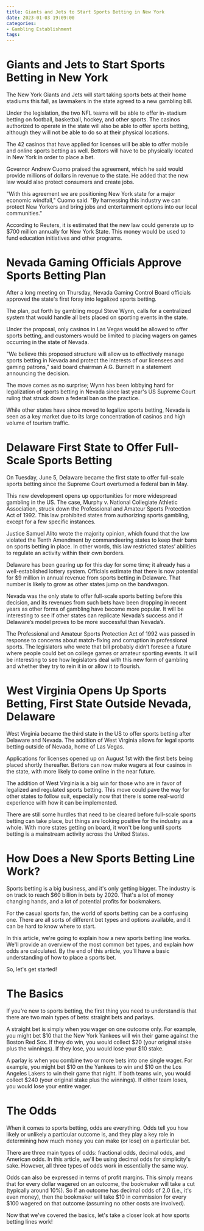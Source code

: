```yaml
---
title: Giants and Jets to Start Sports Betting in New York
date: 2023-01-03 19:09:00
categories:
- Gambling Establishment
tags:
---
```



#  Giants and Jets to Start Sports Betting in New York

The New York Giants and Jets will start taking sports bets at their home stadiums this fall, as lawmakers in the state agreed to a new gambling bill.

Under the legislation, the two NFL teams will be able to offer in-stadium betting on football, basketball, hockey, and other sports. The casinos authorized to operate in the state will also be able to offer sports betting, although they will not be able to do so at their physical locations.

The 42 casinos that have applied for licenses will be able to offer mobile and online sports betting as well. Bettors will have to be physically located in New York in order to place a bet.

Governor Andrew Cuomo praised the agreement, which he said would provide millions of dollars in revenue to the state. He added that the new law would also protect consumers and create jobs.

"With this agreement we are positioning New York state for a major economic windfall," Cuomo said. "By harnessing this industry we can protect New Yorkers and bring jobs and entertainment options into our local communities."

According to Reuters, it is estimated that the new law could generate up to $700 million annually for New York State. This money would be used to fund education initiatives and other programs.

#  Nevada Gaming Officials Approve Sports Betting Plan

After a long meeting on Thursday, Nevada Gaming Control Board officials approved the state's first foray into legalized sports betting.

The plan, put forth by gambling mogul Steve Wynn, calls for a centralized system that would handle all bets placed on sporting events in the state.

Under the proposal, only casinos in Las Vegas would be allowed to offer sports betting, and customers would be limited to placing wagers on games occurring in the state of Nevada.

"We believe this proposed structure will allow us to effectively manage sports betting in Nevada and protect the interests of our licensees and gaming patrons," said board chairman A.G. Burnett in a statement announcing the decision.

The move comes as no surprise; Wynn has been lobbying hard for legalization of sports betting in Nevada since last year's US Supreme Court ruling that struck down a federal ban on the practice.

While other states have since moved to legalize sports betting, Nevada is seen as a key market due to its large concentration of casinos and high volume of tourism traffic.

#  Delaware First State to Offer Full-Scale Sports Betting 

On Tuesday, June 5, Delaware became the first state to offer full-scale sports betting since the Supreme Court overturned a federal ban in May. 

This new development opens up opportunities for more widespread gambling in the US. The case, Murphy v. National Collegiate Athletic Association, struck down the Professional and Amateur Sports Protection Act of 1992. This law prohibited states from authorizing sports gambling, except for a few specific instances. 

Justice Samuel Alito wrote the majority opinion, which found that the law violated the Tenth Amendment by commandeering states to keep their bans on sports betting in place. In other words, this law restricted states’ abilities to regulate an activity within their own borders. 

Delaware has been gearing up for this day for some time; it already has a well-established lottery system. Officials estimate that there is now potential for $9 million in annual revenue from sports betting in Delaware. That number is likely to grow as other states jump on the bandwagon. 

Nevada was the only state to offer full-scale sports betting before this decision, and its revenues from such bets have been dropping in recent years as other forms of gambling have become more popular. It will be interesting to see if other states can replicate Nevada’s success and if Delaware’s model proves to be more successful than Nevada’s. 

The Professional and Amateur Sports Protection Act of 1992 was passed in response to concerns about match-fixing and corruption in professional sports. The legislators who wrote that bill probably didn’t foresee a future where people could bet on college games or amateur sporting events. It will be interesting to see how legislators deal with this new form of gambling and whether they try to rein it in or allow it to flourish.

#  West Virginia Opens Up Sports Betting, First State Outside Nevada, Delaware

West Virginia became the third state in the US to offer sports betting after Delaware and Nevada. The addition of West Virginia allows for legal sports betting outside of Nevada, home of Las Vegas.

Applications for licenses opened up on August 1st with the first bets being placed shortly thereafter. Bettors can now make wagers at four casinos in the state, with more likely to come online in the near future.

The addition of West Virginia is a big win for those who are in favor of legalized and regulated sports betting. This move could pave the way for other states to follow suit, especially now that there is some real-world experience with how it can be implemented.

There are still some hurdles that need to be cleared before full-scale sports betting can take place, but things are looking positive for the industry as a whole. With more states getting on board, it won't be long until sports betting is a mainstream activity across the United States.

#  How Does a New Sports Betting Line Work?

Sports betting is a big business, and it's only getting bigger. The industry is on track to reach $60 billion in bets by 2020. That's a lot of money changing hands, and a lot of potential profits for bookmakers.

For the casual sports fan, the world of sports betting can be a confusing one. There are all sorts of different bet types and options available, and it can be hard to know where to start.

In this article, we're going to explain how a new sports betting line works. We'll provide an overview of the most common bet types, and explain how odds are calculated. By the end of this article, you'll have a basic understanding of how to place a sports bet.

So, let's get started!

# The Basics

If you're new to sports betting, the first thing you need to understand is that there are two main types of bets: straight bets and parlays.

A straight bet is simply when you wager on one outcome only. For example, you might bet $10 that the New York Yankees will win their game against the Boston Red Sox. If they do win, you would collect $20 (your original stake plus the winnings). If they lose, you would lose your $10 stake.

A parlay is when you combine two or more bets into one single wager. For example, you might bet $10 on the Yankees to win and $10 on the Los Angeles Lakers to win their game that night. If both teams win, you would collect $240 (your original stake plus the winnings). If either team loses, you would lose your entire wager.

# The Odds

When it comes to sports betting, odds are everything. Odds tell you how likely or unlikely a particular outcome is, and they play a key role in determining how much money you can make (or lose) on a particular bet.

There are three main types of odds: fractional odds, decimal odds, and American odds. In this article, we'll be using decimal odds for simplicity's sake. However, all three types of odds work in essentially the same way.

Odds can also be expressed in terms of profit margins. This simply means that for every dollar wagered on an outcome, the bookmaker will take a cut (typically around 10%). So if an outcome has decimal odds of 2.0 (i.e., it's even money), then the bookmaker will take $10 in commission for every $100 wagered on that outcome (assuming no other costs are involved).


Now that we've covered the basics, let's take a closer look at how sports betting lines work!